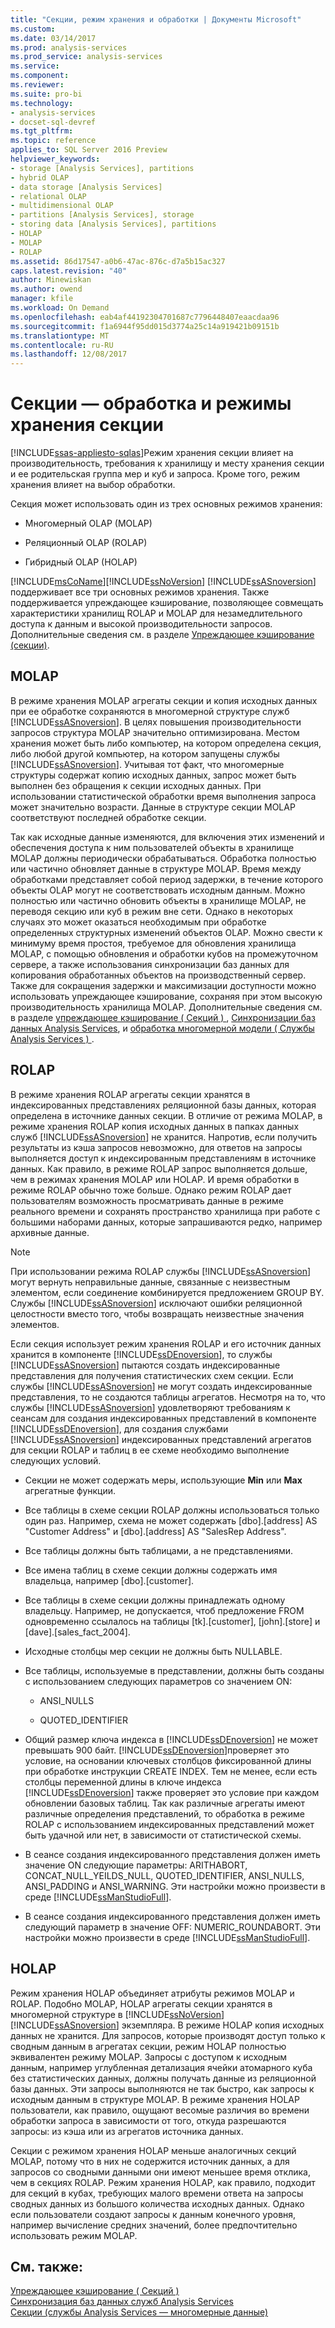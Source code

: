 ```yaml
---
title: "Секции, режим хранения и обработки | Документы Microsoft"
ms.custom: 
ms.date: 03/14/2017
ms.prod: analysis-services
ms.prod_service: analysis-services
ms.service: 
ms.component: 
ms.reviewer: 
ms.suite: pro-bi
ms.technology:
- analysis-services
- docset-sql-devref
ms.tgt_pltfrm: 
ms.topic: reference
applies_to: SQL Server 2016 Preview
helpviewer_keywords:
- storage [Analysis Services], partitions
- hybrid OLAP
- data storage [Analysis Services]
- relational OLAP
- multidimensional OLAP
- partitions [Analysis Services], storage
- storing data [Analysis Services], partitions
- HOLAP
- MOLAP
- ROLAP
ms.assetid: 86d17547-a0b6-47ac-876c-d7a5b15ac327
caps.latest.revision: "40"
author: Minewiskan
ms.author: owend
manager: kfile
ms.workload: On Demand
ms.openlocfilehash: eab4af44192304701687c7796448407eaacdaa96
ms.sourcegitcommit: f1a6944f95dd015d3774a25c14a919421b09151b
ms.translationtype: MT
ms.contentlocale: ru-RU
ms.lasthandoff: 12/08/2017
---
```

# <a name="partitions---partition-storage-modes-and-processing"></a>Секции — обработка и режимы хранения секции
[!INCLUDE[ssas-appliesto-sqlas](../../includes/ssas-appliesto-sqlas.md)]Режим хранения секции влияет на производительность, требования к хранилищу и месту хранения секции и ее родительская группа мер и куб и запроса. Кроме того, режим хранения влияет на выбор обработки.  
  
 Секция может использовать один из трех основных режимов хранения:  
  
-   Многомерный OLAP (MOLAP)  
  
-   Реляционный OLAP (ROLAP)  
  
-   Гибридный OLAP (HOLAP)  
  
 [!INCLUDE[msCoName](../../includes/msconame-md.md)][!INCLUDE[ssNoVersion](../../includes/ssnoversion-md.md)] [!INCLUDE[ssASnoversion](../../includes/ssasnoversion-md.md)] поддерживает все три основных режимов хранения. Также поддерживается упреждающее кэширование, позволяющее совмещать характеристики хранилищ ROLAP и MOLAP для незамедлительного доступа к данным и высокой производительности запросов. Дополнительные сведения см. в разделе [Упреждающее кэширование (секции)](../../analysis-services/multidimensional-models-olap-logical-cube-objects/partitions-proactive-caching.md).  
  
## <a name="molap"></a>MOLAP  
 В режиме хранения MOLAP агрегаты секции и копия исходных данных при ее обработке сохраняются в многомерной структуре служб [!INCLUDE[ssASnoversion](../../includes/ssasnoversion-md.md)]. В целях повышения производительности запросов структура MOLAP значительно оптимизирована. Местом хранения может быть либо компьютер, на котором определена секция, либо любой другой компьютер, на котором запущены службы [!INCLUDE[ssASnoversion](../../includes/ssasnoversion-md.md)]. Учитывая тот факт, что многомерные структуры содержат копию исходных данных, запрос может быть выполнен без обращения к секции исходных данных. При использовании статистической обработки время выполнения запроса может значительно возрасти. Данные в структуре секции MOLAP соответствуют последней обработке секции.  
  
 Так как исходные данные изменяются, для включения этих изменений и обеспечения доступа к ним пользователей объекты в хранилище MOLAP должны периодически обрабатываться. Обработка полностью или частично обновляет данные в структуре MOLAP. Время между обработками представляет собой период задержки, в течение которого объекты OLAP могут не соответствовать исходным данным. Можно полностью или частично обновить объекты в хранилище MOLAP, не переводя секцию или куб в режим вне сети. Однако в некоторых случаях это может оказаться необходимым при обработке определенных структурных изменений объектов OLAP. Можно свести к минимуму время простоя, требуемое для обновления хранилища MOLAP, с помощью обновления и обработки кубов на промежуточном сервере, а также использования синхронизации баз данных для копирования обработанных объектов на производственный сервер. Также для сокращения задержки и максимизации доступности можно использовать упреждающее кэширование, сохраняя при этом высокую производительность хранилища MOLAP. Дополнительные сведения см. в разделе [упреждающее кэширование &#40; Секций &#41; ](../../analysis-services/multidimensional-models-olap-logical-cube-objects/partitions-proactive-caching.md), [Синхронизации баз данных Analysis Services](../../analysis-services/multidimensional-models/synchronize-analysis-services-databases.md), и [обработка многомерной модели &#40; Службы Analysis Services &#41; ](../../analysis-services/multidimensional-models/processing-a-multidimensional-model-analysis-services.md).  
  
## <a name="rolap"></a>ROLAP  
 В режиме хранения ROLAP агрегаты секции хранятся в индексированных представлениях реляционной базы данных, которая определена в источнике данных секции. В отличие от режима MOLAP, в режиме хранения ROLAP копия исходных данных в папках данных служб [!INCLUDE[ssASnoversion](../../includes/ssasnoversion-md.md)] не хранится. Напротив, если получить результаты из кэша запросов невозможно, для ответов на запросы выполняется доступ к индексированным представлениям в источнике данных. Как правило, в режиме ROLAP запрос выполняется дольше, чем в режимах хранения MOLAP или HOLAP. И время обработки в режиме ROLAP обычно тоже больше. Однако режим ROLAP дает пользователям возможность просматривать данные в режиме реального времени и сохранять пространство хранилища при работе с большими наборами данных, которые запрашиваются редко, например архивные данные.  
  
> [!NOTE]  
>  При использовании режима ROLAP службы [!INCLUDE[ssASnoversion](../../includes/ssasnoversion-md.md)] могут вернуть неправильные данные, связанные с неизвестным элементом, если соединение комбинируется предложением GROUP BY. Службы [!INCLUDE[ssASnoversion](../../includes/ssasnoversion-md.md)] исключают ошибки реляционной целостности вместо того, чтобы возвращать неизвестные значения элементов.  
  
 Если секция использует режим хранения ROLAP и его источник данных хранится в компоненте [!INCLUDE[ssDEnoversion](../../includes/ssdenoversion-md.md)], то службы [!INCLUDE[ssASnoversion](../../includes/ssasnoversion-md.md)] пытаются создать индексированные представления для получения статистических схем секции. Если службы [!INCLUDE[ssASnoversion](../../includes/ssasnoversion-md.md)] не могут создать индексированные представления, то не создаются таблицы агрегатов. Несмотря на то, что службы [!INCLUDE[ssASnoversion](../../includes/ssasnoversion-md.md)] удовлетворяют требованиям к сеансам для создания индексированных представлений в компоненте [!INCLUDE[ssDEnoversion](../../includes/ssdenoversion-md.md)], для создания службами [!INCLUDE[ssASnoversion](../../includes/ssasnoversion-md.md)] индексированных представлений агрегатов для секции ROLAP и таблиц в ее схеме необходимо выполнение следующих условий.  
  
-   Секции не может содержать меры, использующие **Min** или **Max** агрегатные функции.  
  
-   Все таблицы в схеме секции ROLAP должны использоваться только один раз. Например, схема не может содержать [dbo].[address] AS "Customer Address" и [dbo].[address] AS "SalesRep Address".  
  
-   Все таблицы должны быть таблицами, а не представлениями.  
  
-   Все имена таблиц в схеме секции должны содержать имя владельца, например [dbo].[customer].  
  
-   Все таблицы в схеме секции должны принадлежать одному владельцу. Например, не допускается, чтоб предложение FROM одновременно ссылалось на таблицы [tk].[customer], [john].[store] и [dave].[sales_fact_2004].  
  
-   Исходные столбцы мер секции не должны быть NULLABLE.  
  
-   Все таблицы, используемые в представлении, должны быть созданы с использованием следующих параметров со значением ON:  
  
    -   ANSI_NULLS  
  
    -   QUOTED_IDENTIFIER  
  
-   Общий размер ключа индекса в [!INCLUDE[ssDEnoversion](../../includes/ssdenoversion-md.md)] не может превышать 900 байт. [!INCLUDE[ssDEnoversion](../../includes/ssdenoversion-md.md)]проверяет это условие, на основании ключевых столбцов фиксированной длины при обработке инструкции CREATE INDEX. Тем не менее, если есть столбцы переменной длины в ключе индекса [!INCLUDE[ssDEnoversion](../../includes/ssdenoversion-md.md)] также проверяет это условие при каждом обновлении базовых таблиц. Так как различные агрегаты имеют различные определения представлений, то обработка в режиме ROLAP с использованием индексированных представлений может быть удачной или нет, в зависимости от статистической схемы.  
  
-   В сеансе создания индексированного представления должен иметь значение ON следующие параметры: ARITHABORT, CONCAT_NULL_YEILDS_NULL, QUOTED_IDENTIFIER, ANSI_NULLS, ANSI_PADDING и ANSI_WARNING. Эти настройки можно произвести в среде [!INCLUDE[ssManStudioFull](../../includes/ssmanstudiofull-md.md)].  
  
-   В сеансе создания индексированного представления должен иметь следующий параметр в значение OFF: NUMERIC_ROUNDABORT. Эти настройки можно произвести в среде [!INCLUDE[ssManStudioFull](../../includes/ssmanstudiofull-md.md)].  
  
## <a name="holap"></a>HOLAP  
 Режим хранения HOLAP объединяет атрибуты режимов MOLAP и ROLAP. Подобно MOLAP, HOLAP агрегаты секции хранятся в многомерной структуре в [!INCLUDE[ssNoVersion](../../includes/ssnoversion-md.md)] [!INCLUDE[ssASnoversion](../../includes/ssasnoversion-md.md)] экземпляра. В режиме HOLAP копия исходных данных не хранится. Для запросов, которые производят доступ только к сводным данным в агрегатах секции, режим HOLAP полностью эквивалентен режиму MOLAP. Запросы с доступом к исходным данным, например углубленная детализация ячейки атомарного куба без статистических данных, должны получать данные из реляционной базы данных. Эти запросы выполняются не так быстро, как запросы к исходным данным в структуре MOLAP. В режиме хранения HOLAP пользователи, как правило, ощущают весомые различия во времени обработки запроса в зависимости от того, откуда разрешаются запросы: из кэша или из агрегатов источника данных.  
  
 Секции с режимом хранения HOLAP меньше аналогичных секций MOLAP, потому что в них не содержится источник данных, а для запросов со сводными данными они имеют меньшее время отклика, чем в секциях ROLAP. Режим хранения HOLAP, как правило, подходит для секций в кубах, требующих малого времени ответа на запросы сводных данных из большого количества исходных данных. Однако если пользователи создают запросы к данным конечного уровня, например вычисление средних значений, более предпочтительно использовать режим MOLAP.  
  
## <a name="see-also"></a>См. также:  
 [Упреждающее кэширование &#40; Секций &#41;](../../analysis-services/multidimensional-models-olap-logical-cube-objects/partitions-proactive-caching.md)   
 [Синхронизация баз данных служб Analysis Services](../../analysis-services/multidimensional-models/synchronize-analysis-services-databases.md)   
 [Секции (службы Analysis Services — многомерные данные)](../../analysis-services/multidimensional-models-olap-logical-cube-objects/partitions-analysis-services-multidimensional-data.md)  
  
  

